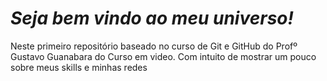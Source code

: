 # _Seja bem vindo ao meu universo!_
Neste primeiro repositório baseado no curso de Git e GitHub do Profº Gustavo Guanabara do Curso em video.
Com intuito de mostrar um pouco sobre meus skills e minhas redes

